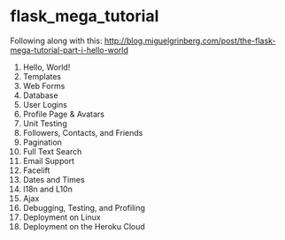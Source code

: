 # flask_mega_tutorial
Following along with this: http://blog.miguelgrinberg.com/post/the-flask-mega-tutorial-part-i-hello-world

1. Hello, World!
2. Templates
3. Web Forms
4. Database
5. User Logins
6. Profile Page & Avatars
7. Unit Testing
8. Followers, Contacts, and Friends
9. Pagination
10. Full Text Search
11. Email Support
12. Facelift
13. Dates and Times
14. l18n and L10n
15. Ajax
16. Debugging, Testing, and Profiling
17. Deployment on Linux
18. Deployment on the Heroku Cloud
